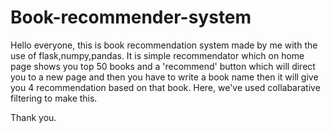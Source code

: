 # Book-recommender-system
Hello everyone, this is book recommendation system made by me with the use of flask,numpy,pandas. It is simple recommendator which on home page shows you top 50 books and a 'recommend' button which will direct you to a new page and then you have to write a book name then it will give you 4 recommendation based on that book.
Here, we've used collabarative filtering to make this.

Thank you.
